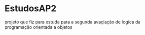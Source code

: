 # EstudosAP2
projeto que fiz para estuda para a segunda avaçiação de logica da programação orientada a objetos

